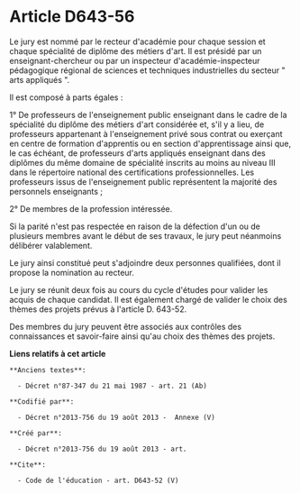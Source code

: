 # Article D643-56

Le jury est nommé par le recteur d'académie pour chaque session et chaque spécialité de diplôme des métiers d'art. Il est
présidé par un enseignant-chercheur ou par un inspecteur d'académie-inspecteur pédagogique régional de sciences et techniques
industrielles du secteur " arts appliqués ". 

Il est composé à parts égales : 

1° De professeurs de l'enseignement public enseignant dans le cadre de la spécialité du diplôme des métiers d'art considérée
et, s'il y a lieu, de professeurs appartenant à l'enseignement privé sous contrat ou exerçant en centre de formation
d'apprentis ou en section d'apprentissage ainsi que, le cas échéant, de professeurs d'arts appliqués enseignant dans des
diplômes du même domaine de spécialité inscrits au moins au niveau III dans le répertoire national des certifications
professionnelles. Les professeurs issus de l'enseignement public représentent la majorité des personnels enseignants ; 

2° De membres de la profession intéressée. 

Si la parité n'est pas respectée en raison de la défection d'un ou de plusieurs membres avant le début de ses travaux, le
jury peut néanmoins délibérer valablement. 

Le jury ainsi constitué peut s'adjoindre deux personnes qualifiées, dont il propose la nomination au recteur. 

Le jury se réunit deux fois au cours du cycle d'études pour valider les acquis de chaque candidat. Il est également chargé de
valider le choix des thèmes des projets prévus à l'article D. 643-52. 

Des membres du jury peuvent être associés aux contrôles des connaissances et savoir-faire ainsi qu'au choix des thèmes des
projets.

**Liens relatifs à cet article**

	**Anciens textes**:

	  - Décret n°87-347 du 21 mai 1987 - art. 21 (Ab)

	**Codifié par**:

	  - Décret n°2013-756 du 19 août 2013 -  Annexe (V)

	**Créé par**:

	  - Décret n°2013-756 du 19 août 2013 - art.

	**Cite**:

	  - Code de l'éducation - art. D643-52 (V)
